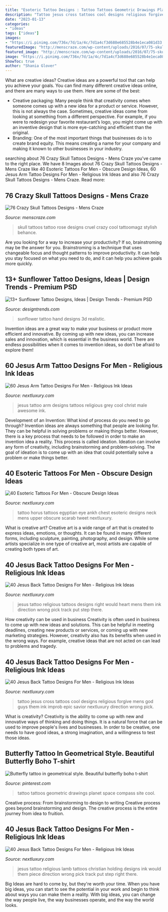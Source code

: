 ```yaml
---
title: "Esoteric Tattoo Designs : Tattoo Tattoos Geometric Drawings Planet Space Compass Site Cool"
description: "Tattoo jesus cross tattoos cool designs religious forgive mens god guys them ink improb epic savior nextluxury direction wrong pick"
date: "2023-01-13"
categories:
- "ideas"
tags: ["ideas"]
images:
- "https://i.pinimg.com/736x/7d/1a/4c/7d1a4cf3d688e685528b4e1eca081d33.jpg"
featuredImage: "http://menscraze.com/wp-content/uploads/2016/07/75-skull-tattoos-style.jpg"
featured_image: "http://menscraze.com/wp-content/uploads/2016/07/75-skull-tattoos-style.jpg"
image: "https://i.pinimg.com/736x/7d/1a/4c/7d1a4cf3d688e685528b4e1eca081d33.jpg"
ShowToc: true
author: "Shania Glover"
---
```



What are creative ideas?
Creative ideas are a powerful tool that can help you achieve your goals. You can find many different creative ideas online, and there are many ways to use them. Here are some of the best:  
- Creative packaging: Many people think that creativity comes when someone comes up with a new idea for a product or service. However, this is not always the case. Sometimes, creative ideas come from looking at something from a different perspective. For example, if you were to redesign your favorite restaurant’s logo, you might come up with an inventive design that is more eye-catching and efficient than the original. 
- Branding: One of the most important things that businesses do is to create brand equity. This means creating a name for your company and making it known to other businesses in your industry.

	

		
searching about 76 Crazy Skull Tattoos Designs - Mens Craze you've came to the right place. We have 8 Images about 76 Crazy Skull Tattoos Designs - Mens Craze like 40 Esoteric Tattoos For Men - Obscure Design Ideas, 60 Jesus Arm Tattoo Designs For Men - Religious Ink Ideas and also 76 Crazy Skull Tattoos Designs - Mens Craze. Read more:
		
    
## 76 Crazy Skull Tattoos Designs - Mens Craze

<img loading=lazy src="http://menscraze.com/wp-content/uploads/2016/07/75-skull-tattoos-style.jpg" onerror="this.onerror=null;this.src='https://tse1.mm.bing.net/th?id=OIP.xZ4ObIRKgstAZtn_ShuMgQHaLH&amp;pid=15.1';" alt="76 Crazy Skull Tattoos Designs - Mens Craze">

_Source: menscraze.com_

>skull tattoos tattoo rose designs cruel crazy cool tattoomagz stylish behance. 

	

Are you looking for a way to increase your productivity? If so, brainstroming may be the answer for you. Brainstroming is a technique that uses changeable focus and thought patterns to improve productivity. It can help you stay focused on what you need to do, and it can help you achieve goals more quickly.

    
## 13+ Sunflower Tattoo Designs, Ideas | Design Trends - Premium PSD

<img loading=lazy src="https://images.designtrends.com/wp-content/uploads/2016/12/19181451/3D-Sunflower-Tattoo-on-Hand.jpg" onerror="this.onerror=null;this.src='https://tse2.mm.bing.net/th?id=OIP.a-lzffUog_H9uKKHp_nwXQHaHa&amp;pid=15.1';" alt="13+ Sunflower Tattoo Designs, Ideas | Design Trends - Premium PSD">

_Source: designtrends.com_

>sunflower tattoo hand designs 3d realistic. 

	

Invention ideas are a great way to make your business or product more efficient and innovative. By coming up with new ideas, you can increase sales and innovation, which is essential in the business world. There are endless possibilities when it comes to invention ideas, so don't be afraid to explore them!

    
## 60 Jesus Arm Tattoo Designs For Men - Religious Ink Ideas

<img loading=lazy src="http://nextluxury.com/wp-content/uploads/awesome-black-and-grey-male-jesus-arm-tattoo.jpg" onerror="this.onerror=null;this.src='https://tse2.mm.bing.net/th?id=OIP.AzNdkVHStq6FRLdQc-ufKwHaHQ&amp;pid=15.1';" alt="60 Jesus Arm Tattoo Designs For Men - Religious Ink Ideas">

_Source: nextluxury.com_

>jesus tattoo arm designs tattoos religious grey cool christ male awesome ink. 

	

Development of an Invention: What kind of process do you need to go through?
Invention ideas are always something that people are looking for. They can be helpful in solving problems or making things better. However, there is a key process that needs to be followed in order to make an invention idea a reality. This process is called ideation. Ideation can involve any form of creativity, including brainstorming and problem-solving. The goal of ideation is to come up with an idea that could potentially solve a problem or make things better.

    
## 40 Esoteric Tattoos For Men - Obscure Design Ideas

<img loading=lazy src="http://nextluxury.com/wp-content/uploads/remarkable-esoteric-tattoos-for-males.jpg" onerror="this.onerror=null;this.src='https://tse3.mm.bing.net/th?id=OIP.v02AoiwZbEjIzFYr0jzoqgHaHa&amp;pid=15.1';" alt="40 Esoteric Tattoos For Men - Obscure Design Ideas">

_Source: nextluxury.com_

>tattoo horus tattoos egyptian eye ankh chest esoteric designs neck mens upper obscure scarab tweet nextluxury. 

	

What is creative art?
Creative art is a wide range of art that is created to express ideas, emotions, or thoughts. It can be found in many different forms, including sculpture, painting, photography, and design. While some artists specialize in one type of creative art, most artists are capable of creating both types of art.

    
## 40 Jesus Back Tattoo Designs For Men - Religious Ink Ideas

<img loading=lazy src="http://nextluxury.com/wp-content/uploads/glowing-heart-with-jesus-mens-full-back-tattoo.jpg" onerror="this.onerror=null;this.src='https://tse3.mm.bing.net/th?id=OIP.yuXoehMin7Cpz8QM87H9awHaKS&amp;pid=15.1';" alt="40 Jesus Back Tattoo Designs For Men - Religious Ink Ideas">

_Source: nextluxury.com_

>jesus tattoo religious tattoos designs right would heart mens them ink direction wrong pick track put step there. 

	

How creativity can be used in business
Creativity is often used in business to come up with new ideas and solutions. This can be helpful in meeting deadlines, creating new products or services, or coming up with new marketing strategies. However, creativity also has its benefits when used in the wrong ways. For example, creative ideas that are not acted on can lead to problems and tragedy.

    
## 40 Jesus Back Tattoo Designs For Men - Religious Ink Ideas

<img loading=lazy src="http://nextluxury.com/wp-content/uploads/forgive-me-jesus-cross-guys-full-back-tattoo-design-ideas.jpg" onerror="this.onerror=null;this.src='https://tse4.mm.bing.net/th?id=OIP.ATZX8K5A9DaCDou8BMvSiAHaHa&amp;pid=15.1';" alt="40 Jesus Back Tattoo Designs For Men - Religious Ink Ideas">

_Source: nextluxury.com_

>tattoo jesus cross tattoos cool designs religious forgive mens god guys them ink improb epic savior nextluxury direction wrong pick. 

	

What is creativity?
Creativity is the ability to come up with new and innovative ways of thinking and doing things. It is a natural force that can be used to improve people's lives and businesses. In order to be creative, one needs to have good ideas, a strong imagination, and a willingness to test those ideas.

    
## Butterfly Tattoo In Geometrical Style. Beautiful Butterfly Boho T-shirt

<img loading=lazy src="https://i.pinimg.com/736x/7d/1a/4c/7d1a4cf3d688e685528b4e1eca081d33.jpg" onerror="this.onerror=null;this.src='https://tse2.mm.bing.net/th?id=OIP.0OPrVcluVhB4uUgWsPz_eQHaKe&amp;pid=15.1';" alt="Butterfly tattoo in geometrical style. Beautiful butterfly boho t-shirt">

_Source: pinterest.com_

>tattoo tattoos geometric drawings planet space compass site cool. 

	

Creative process: From brainstorming to design to writing
Creative process goes beyond brainstorming and design. The creative process is the entire journey from idea to fruition.

    
## 40 Jesus Back Tattoo Designs For Men - Religious Ink Ideas

<img loading=lazy src="http://nextluxury.com/wp-content/uploads/guys-jesus-holding-lamb-christian-full-back-tattoo.jpg" onerror="this.onerror=null;this.src='https://tse4.mm.bing.net/th?id=OIP.YCadDzlPyz_duRz2qh7TdwHaJr&amp;pid=15.1';" alt="40 Jesus Back Tattoo Designs For Men - Religious Ink Ideas">

_Source: nextluxury.com_

>jesus tattoo religious lamb tattoos christian holding designs ink would them piece direction wrong pick track put step right there. 

	

Big Ideas are hard to come by, but they're worth your time. When you have big ideas, you can start to see the potential in your work and begin to think about ways you can make them a reality. With big ideas, you can change the way people live, the way businesses operate, and the way the world looks.

